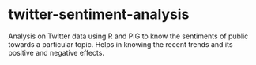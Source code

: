 # twitter-sentiment-analysis
Analysis on Twitter data using R and PIG to know the sentiments of public towards a particular topic. Helps in knowing the recent trends and its positive and negative effects.
